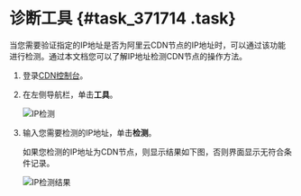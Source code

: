 # 诊断工具 {#task_371714 .task}

当您需要验证指定的IP地址是否为阿里云CDN节点的IP地址时，可以通过该功能进行检测。通过本文档您可以了解IP地址检测CDN节点的操作方法。

1.  登录[CDN控制台](https://cdn.console.aliyun.com)。
2.  在左侧导航栏，单击**工具**。 

    ![IP检测](http://static-aliyun-doc.oss-cn-hangzhou.aliyuncs.com/assets/img/5172/156652468751480_zh-CN.png)

3.  输入您需要检测的IP地址，单击**检测**。 

    如果您检测的IP地址为CDN节点，则显示结果如下图，否则界面显示无符合条件记录。

    ![IP检测结果](http://static-aliyun-doc.oss-cn-hangzhou.aliyuncs.com/assets/img/5172/156652468851482_zh-CN.png)


